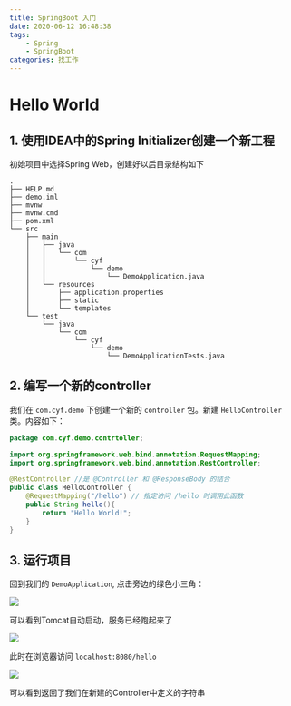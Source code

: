 ```yaml
---
title: SpringBoot 入门
date: 2020-06-12 16:48:38
tags: 
    - Spring
    - SpringBoot
categories: 找工作
---
```


# Hello World

## 1. 使用IDEA中的Spring Initializer创建一个新工程

初始项目中选择Spring Web，创建好以后目录结构如下

```
.
├── HELP.md
├── demo.iml
├── mvnw
├── mvnw.cmd
├── pom.xml
└── src
    ├── main
    │   ├── java
    │   │   └── com
    │   │       └── cyf
    │   │           └── demo
    │   │               └── DemoApplication.java
    │   └── resources
    │       ├── application.properties
    │       ├── static
    │       └── templates
    └── test
        └── java
            └── com
                └── cyf
                    └── demo
                        └── DemoApplicationTests.java
```

<!--more-->

## 2. 编写一个新的controller

我们在 `com.cyf.demo` 下创建一个新的 `controller` 包。新建 `HelloController` 类。内容如下：

```java
package com.cyf.demo.contrtoller;

import org.springframework.web.bind.annotation.RequestMapping;
import org.springframework.web.bind.annotation.RestController;

@RestController //是 @Controller 和 @ResponseBody 的结合
public class HelloController {
    @RequestMapping("/hello") // 指定访问 /hello 时调用此函数
    public String hello(){
        return "Hello World!";
    }
}
```

## 3. 运行项目

回到我们的 `DemoApplication`, 点击旁边的绿色小三角：

![](/img/(2020-06-12)SpringBoot-入门.md/2020-06-12-17-28-38.png)

可以看到Tomcat自动启动，服务已经跑起来了

![](/img/(2020-06-12)SpringBoot-入门.md/2020-06-12-17-29-30.png)

此时在浏览器访问 `localhost:8080/hello`

![](/img/(2020-06-12)SpringBoot-入门.md/2020-06-12-17-30-34.png)

可以看到返回了我们在新建的Controller中定义的字符串